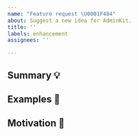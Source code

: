 ```yaml
---
name: "Feature request \U0001F484"
about: Suggest a new idea for AdminKit.
title: ''
labels: enhancement
assignees: ''

---
```


<!-- Provide a general summary of the feature in the Title above -->

## Summary 💡

<!-- Describe how it should work. -->

## Examples 🌈

<!--
  Provide a link to the AdminKit specification, other implementations,
  or screenshots of the expected behavior.
-->

## Motivation 🔦

<!--
  What are you trying to accomplish? How has the lack of this feature affected you?
  Providing context helps us come up with a solution that is most useful in the real world.
-->
